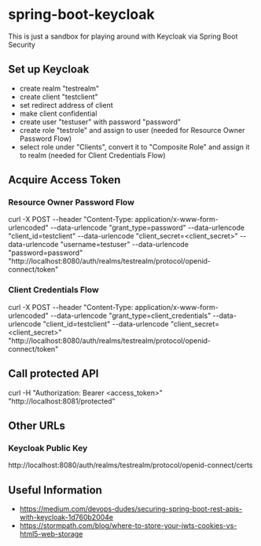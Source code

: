# spring-boot-keycloak

This is just a sandbox for playing around with Keycloak via Spring Boot Security

## Set up Keycloak

* create realm "testrealm"
* create client "testclient"
* set redirect address of client
* make client confidential
* create user "testuser" with password "password"
* create role "testrole" and assign to user (needed for Resource Owner Password Flow)
* select role under "Clients", convert it to "Composite Role" and assign it to realm (needed for Client Credentials Flow)

## Acquire Access Token

### Resource Owner Password Flow

curl -X POST --header "Content-Type: application/x-www-form-urlencoded" --data-urlencode "grant_type=password" --data-urlencode "client_id=testclient" --data-urlencode "client_secret=<client_secret>" --data-urlencode "username=testuser" --data-urlencode "password=password" "http://localhost:8080/auth/realms/testrealm/protocol/openid-connect/token"

### Client Credentials Flow

curl -X POST --header "Content-Type: application/x-www-form-urlencoded" --data-urlencode "grant_type=client_credentials" --data-urlencode "client_id=testclient" --data-urlencode "client_secret=<client_secret>" "http://localhost:8080/auth/realms/testrealm/protocol/openid-connect/token"

## Call protected API

curl -H "Authorization: Bearer <access_token>" "http://localhost:8081/protected"

## Other URLs

### Keycloak Public Key

http://localhost:8080/auth/realms/testrealm/protocol/openid-connect/certs

## Useful Information

* https://medium.com/devops-dudes/securing-spring-boot-rest-apis-with-keycloak-1d760b2004e
* https://stormpath.com/blog/where-to-store-your-jwts-cookies-vs-html5-web-storage
